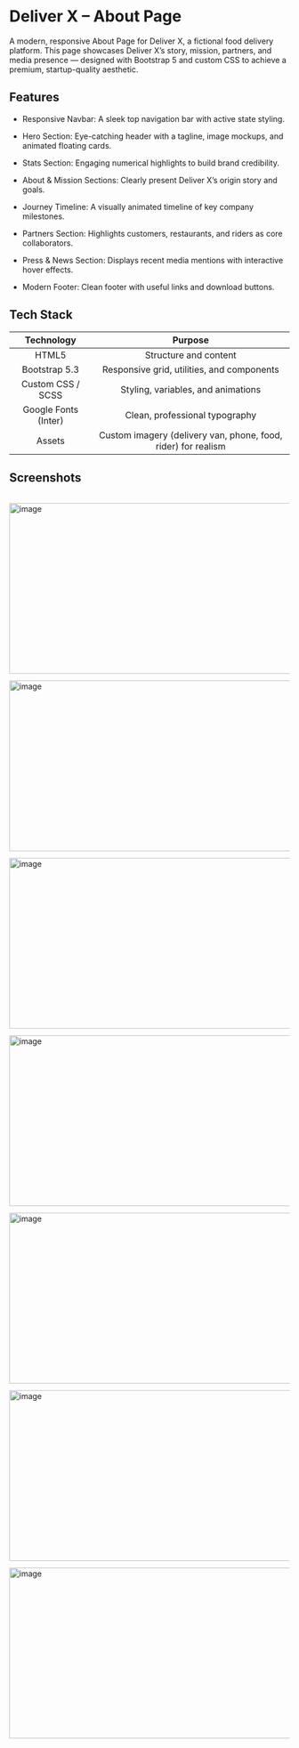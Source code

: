 # Deliver X – About Page

A modern, responsive About Page for Deliver X, a fictional food delivery platform.
This page showcases Deliver X’s story, mission, partners, and media presence — designed with Bootstrap 5 and custom CSS to achieve a premium, startup-quality aesthetic.

## Features

- Responsive Navbar: A sleek top navigation bar with active state styling.

- Hero Section: Eye-catching header with a tagline, image mockups, and animated floating cards.

- Stats Section: Engaging numerical highlights to build brand credibility.

- About & Mission Sections: Clearly present Deliver X’s origin story and goals.

- Journey Timeline: A visually animated timeline of key company milestones.

- Partners Section: Highlights customers, restaurants, and riders as core collaborators.

- Press & News Section: Displays recent media mentions with interactive hover effects.

- Modern Footer: Clean footer with useful links and download buttons.

## Tech Stack
| Technology | Purpose |
| :---: | :---: |
| HTML5 | Structure and content |
| Bootstrap 5.3 | Responsive grid, utilities, and components |
| Custom CSS / SCSS | Styling, variables, and animations |
| Google Fonts (Inter) | Clean, professional typography |
| Assets | Custom imagery (delivery van, phone, food, rider) for realism |

## Screenshots
<div style="display: flex; flex-wrap: wrap; gap: 12px; padding: 16px 0;">
<img width="546" height="307" alt="image" src="https://github.com/user-attachments/assets/3a4b565a-4143-4a89-9970-325f65422e74" />
<img width="546" height="307" alt="image" src="https://github.com/user-attachments/assets/6bdcabc0-9e1b-4924-aeeb-a9e0fb0bdfff" />
<img width="546" height="307" alt="image" src="https://github.com/user-attachments/assets/6c8eedd9-2156-40b8-8708-27a7178a998e" />
<img width="546" height="307" alt="image" src="https://github.com/user-attachments/assets/e6e8a30e-97f6-4708-a673-c09233a3607f" />
<img width="546" height="307" alt="image" src="https://github.com/user-attachments/assets/b9b6b606-30af-4b29-bdb4-34e244ac6f7f" />
<img width="546" height="307" alt="image" src="https://github.com/user-attachments/assets/abb67626-5046-4b0b-a171-f40169953492" />
<img width="546" height="307" alt="image" src="https://github.com/user-attachments/assets/bf01f327-fd8e-4a6f-b497-2cd054bf0f3d" />
</div>





